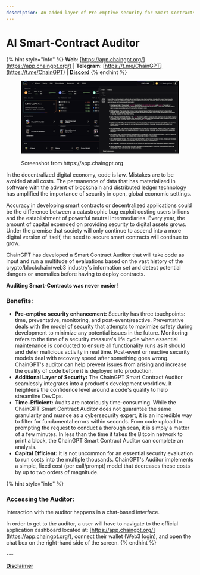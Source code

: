 ```yaml
---
description: An added layer of Pre-emptive security for Smart Contracts
---
```


# AI Smart-Contract Auditor

{% hint style="info" %}
**Web**: [https://app.chaingpt.org/](https://app.chaingpt.org/) | **Telegram**: [https://t.me/ChainGPT](https://t.me/ChainGPT) | [**Discord**](https://discord.gg/chaingpt)
{% endhint %}

<figure><img src="../../.gitbook/assets/image (1) (1) (1) (1) (1) (1) (1) (1) (1) (1) (1) (1).png" alt=""><figcaption><p>Screenshot from https://app.chaingpt.org</p></figcaption></figure>

In the decentralized digital economy, code is law. Mistakes are to be avoided at all costs. The permanence of data that has materialized in software with the advent of blockchain and distributed ledger technology has amplified the importance of security in open, global economic settings.

Accuracy in developing smart contracts or decentralized applications could be the difference between a catastrophic bug exploit costing users billions and the establishment of powerful neutral intermediaries. Every year, the amount of capital expended on providing security to digital assets grows. Under the premise that society will only continue to ascend into a more digital version of itself, the need to secure smart contracts will continue to grow.&#x20;

ChainGPT has developed a Smart Contract Auditor that will take code as input and run a multitude of evaluations based on the vast history of the crypto/blockchain/web3 industry's information set and detect potential dangers or anomalies before having to deploy contracts.

**Auditing Smart-Contracts was never easier!**

### Benefits:

* **Pre-emptive security enhancement:** Security has three touchpoints: time, preventative, monitoring, and post-event/reactive. Preventative deals with the model of security that attempts to maximize safety during development to minimize any potential issues in the future. Monitoring refers to the time of a security measure's life cycle when essential maintenance is conducted to ensure all functionality runs as it should and deter malicious activity in real time. Post-event or reactive security models deal with recovery speed after something goes wrong.  ChainGPT's auditor can help prevent issues from arising and increase the quality of code before it is deployed into production.&#x20;
* **Additional Layer of Security:** The ChainGPT Smart Contract Auditor seamlessly integrates into a product's development workflow. It heightens the confidence level around a code's quality to help streamline DevOps.
* **Time-Efficient:** Audits are notoriously time-consuming. While the ChainGPT Smart Contract Auditor does not guarantee the same granularity and nuance as a cybersecurity expert, it is an incredible way to filter for fundamental errors within seconds. From code upload to prompting the request to conduct a thorough scan, it is simply a matter of a few minutes. In less than the time it takes the Bitcoin network to print a block, the ChainGPT Smart Contract Auditor can complete an analysis.
* **Capital Efficient:** It is not uncommon for an essential security evaluation to run costs into the multiple thousands. ChainGPT's Auditor implements a simple, fixed cost (per call/prompt) model that decreases these costs by up to two orders of magnitude.&#x20;



{% hint style="info" %}
### Accessing the Auditor:

Interaction with the auditor happens in a chat-based interface.&#x20;

In order to get to the auditor, a user will have to navigate to the official application dashboard located at: [https://app.chaingpt.org/](https://app.chaingpt.org/), connect their wallet (Web3 login), and open the chat box on the right-hand side of the screen.
{% endhint %}

\---

[**Disclaimer**](../../misc/legal-docs/disclaimer.md)
